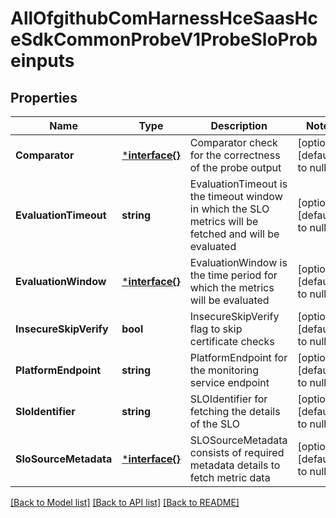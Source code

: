 # AllOfgithubComHarnessHceSaasHceSdkCommonProbeV1ProbeSloProbeinputs

## Properties
Name | Type | Description | Notes
------------ | ------------- | ------------- | -------------
**Comparator** | [***interface{}**](interface{}.md) | Comparator check for the correctness of the probe output | [optional] [default to null]
**EvaluationTimeout** | **string** | EvaluationTimeout is the timeout window in which the SLO metrics will be fetched and will be evaluated | [optional] [default to null]
**EvaluationWindow** | [***interface{}**](interface{}.md) | EvaluationWindow is the time period for which the metrics will be evaluated | [optional] [default to null]
**InsecureSkipVerify** | **bool** | InsecureSkipVerify flag to skip certificate checks | [optional] [default to null]
**PlatformEndpoint** | **string** | PlatformEndpoint for the monitoring service endpoint | [optional] [default to null]
**SloIdentifier** | **string** | SLOIdentifier for fetching the details of the SLO | [optional] [default to null]
**SloSourceMetadata** | [***interface{}**](interface{}.md) | SLOSourceMetadata consists of required metadata details to fetch metric data | [optional] [default to null]

[[Back to Model list]](../README.md#documentation-for-models) [[Back to API list]](../README.md#documentation-for-api-endpoints) [[Back to README]](../README.md)

